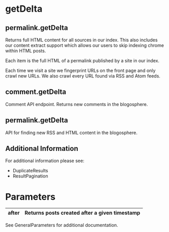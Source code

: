 # getDelta #

## permalink.getDelta ##

Returns full HTML content for all sources in our index. This also includes our content extract support  which allows our users to skip indexing chrome within HTML posts.

Each item is the full HTML of a permalink published by a site in our index.

Each time we visit a site we fingerprint URLs on the front page and only crawl new URLs. We also crawl every URL found via RSS and Atom feeds.

## comment.getDelta ##

Comment API endpoint.  Returns new comments in the blogosphere.

## permalink.getDelta ##

API for finding new RSS and HTML content in the blogosphere.

## Additional Information ##

For additional information please see:

  * DuplicateResults
  * ResultPagination

# Parameters #

| after | Returns posts created after a given timestamp |
|:------|:----------------------------------------------|

See GeneralParameters for additional documentation.